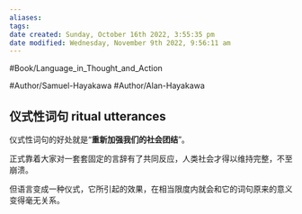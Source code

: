 ```yaml
---
aliases: 
tags: 
date created: Sunday, October 16th 2022, 3:55:35 pm
date modified: Wednesday, November 9th 2022, 9:56:11 am
---
```

#Book/Language_in_Thought_and_Action 

#Author/Samuel-Hayakawa 
#Author/Alan-Hayakawa 

## 仪式性词句 ritual utterances

仪式性词句的好处就是“**重新加强我们的社会团结**”。

正式靠着大家对一套套固定的言辞有了共同反应，人类社会才得以维持完整，不至崩溃。

但语言变成一种仪式，它所引起的效果，在相当限度内就会和它的词句原来的意义变得毫无关系。
